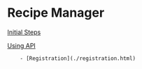 # Recipe Manager

[Initial Steps](./initialsteps.html)

[Using API](./using-api.html)

        - [Registration](./registration.html)